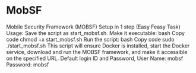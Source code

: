 # MobSF
Mobile Security Framework (MOBSF) Setup in 1 step (Easy Feasy Task)
Usage:
Save the script as start_mobsf.sh.
Make it executable:
bash
Copy code
chmod +x start_mobsf.sh
Run the script:
bash
Copy code
sudo ./start_mobsf.sh
This script will ensure Docker is installed, start the Docker service, download and run the MOBSF framework, and make it accessible on the specified URL.
Default login ID and Password,
User Name: mobsf
Password: mobsf
